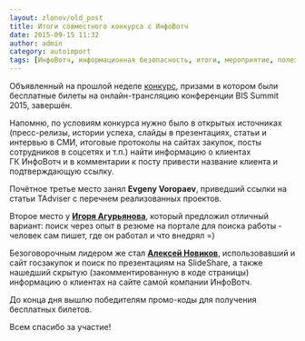 ```yaml
---
layout: zlonov/old_post
title: Итоги совместного конкурса с ИнфоВотч
date: 2015-09-15 11:32
author: admin
category: autoimport
tags: [ИнфоВотч, информационная безопасность, итоги, мероприятие, полезное, промо]
---
```

Объявленный на прошлой неделе <a href="https://zlonov.ru/2015/09/bis-summit/" target="_blank">конкурс</a>, призами в котором были бесплатные билеты на онлайн-трансляцию конференции BIS Summit 2015, завершён.

Напомню, по условиям конкурса нужно было в открытых источниках (пресс-релизы, истории успеха, слайды в презентациях, статьи и интервью в СМИ, итоговые протоколы на сайтах закупок, посты сотрудников в соцсетях и т.п.) найти информацию о клиентах ГК ИнфоВотч и в комментарии к посту привести название клиента и подтверждающую ссылку.

Почётное третье место занял <strong>Evgeny Voropaev</strong>, приведший ссылки на статьи TAdviser с перечнем реализованных проектов.

Второе место у <strong><a href="http://aguryanov.blogspot.ru/" target="_blank">Игоря Агурьянова</a></strong>, который предложил отличный вариант: поиск через опыт в резюме на портале для поиска работы - человек сам пишет, где он работал и что внедрял =)

Безоговорочным лидером же стал <strong><a href="http://twitter.com/secred_ru" target="_blank">Алексей Новиков</a></strong>, использовавший и сайт госзакупок и поиск по презентациям на SlideShare, а также нашедший скрытую (закомментированную в коде страницы) информацию о клиентах на сайте самой компании ИнфоВотч.

До конца дня вышлю победителям промо-коды для получения бесплатных билетов.

Всем спасибо за участие!
